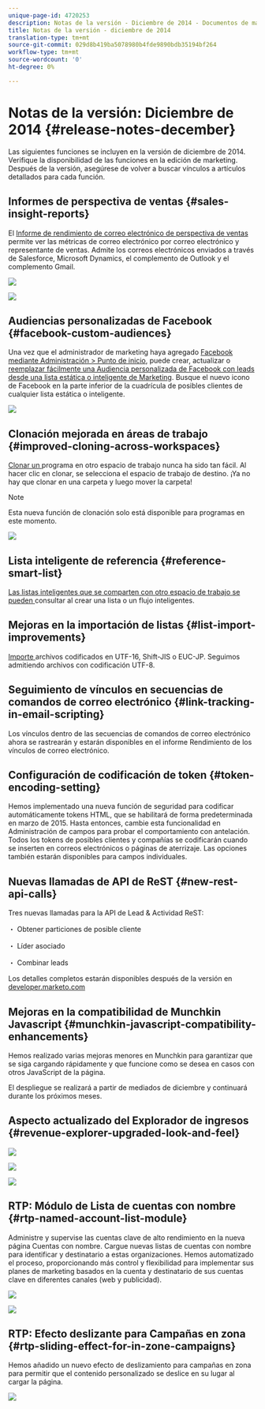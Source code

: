 ```yaml
---
unique-page-id: 4720253
description: Notas de la versión - Diciembre de 2014 - Documentos de marketing - Documentación del producto
title: Notas de la versión - diciembre de 2014
translation-type: tm+mt
source-git-commit: 029d8b419ba5078980b4fde9890bdb35194bf264
workflow-type: tm+mt
source-wordcount: '0'
ht-degree: 0%

---
```



# Notas de la versión: Diciembre de 2014 {#release-notes-december}

Las siguientes funciones se incluyen en la versión de diciembre de 2014. Verifique la disponibilidad de las funciones en la edición de marketing. Después de la versión, asegúrese de volver a buscar vínculos a artículos detallados para cada función.

## Informes de perspectiva de ventas {#sales-insight-reports}

El [Informe de rendimiento de correo electrónico de perspectiva de ventas](/help/marketo/product-docs/marketo-sales-insight/msi-for-salesforce/features/performance-reports/sales-insight-email-performance-report.md) permite ver las métricas de correo electrónico por correo electrónico y representante de ventas. Admite los correos electrónicos enviados a través de Salesforce, Microsoft Dynamics, el complemento de Outlook y el complemento Gmail.

![](assets/image2014-12-5-11-3a5-3a46.png)

![](assets/image2014-12-5-11-3a5-3a55.png)

## Audiencias personalizadas de Facebook {#facebook-custom-audiences}

Una vez que el administrador de marketing haya agregado [Facebook mediante Administración > Punto de inicio](/help/marketo/product-docs/demand-generation/ad-network-integrations/add-facebook-custom-audiences-as-a-launchpoint-service.md), puede crear, actualizar o [reemplazar fácilmente una Audiencia personalizada de Facebook con leads desde una lista estática o inteligente de Marketing](/help/marketo/product-docs/demand-generation/facebook/create-a-custom-audience-in-facebook.md). Busque el nuevo icono de Facebook en la parte inferior de la cuadrícula de posibles clientes de cualquier lista estática o inteligente.

![](assets/image2014-12-5-11-3a6-3a28.png)

## Clonación mejorada en áreas de trabajo {#improved-cloning-across-workspaces}

[Clonar un ](/help/marketo/product-docs/core-marketo-concepts/programs/working-with-programs/clone-a-program.md) programa en otro espacio de trabajo nunca ha sido tan fácil. Al hacer clic en clonar, se selecciona el espacio de trabajo de destino. ¡Ya no hay que clonar en una carpeta y luego mover la carpeta!

>[!NOTE]
>
>Esta nueva función de clonación solo está disponible para programas en este momento.

![](assets/image2014-12-5-11-3a7-3a13.png)

## Lista inteligente de referencia {#reference-smart-list}

[Las listas inteligentes que se comparten con otro espacio de trabajo se pueden ](/help/marketo/product-docs/core-marketo-concepts/smart-lists-and-static-lists/using-smart-lists/reference-a-list-or-smart-list-across-workspaces.md) consultar al crear una lista o un flujo inteligentes.

## Mejoras en la importación de listas {#list-import-improvements}

[Importe ](/help/marketo/getting-started/quick-wins/import-a-list-of-people.md) archivos codificados en UTF-16, Shift-JIS o EUC-JP. Seguimos admitiendo archivos con codificación UTF-8.

## Seguimiento de vínculos en secuencias de comandos de correo electrónico {#link-tracking-in-email-scripting}

Los vínculos dentro de las secuencias de comandos de correo electrónico ahora se rastrearán y estarán disponibles en el informe Rendimiento de los vínculos de correo electrónico.

## Configuración de codificación de token {#token-encoding-setting}

Hemos implementado una nueva función de seguridad para codificar automáticamente tokens HTML, que se habilitará de forma predeterminada en marzo de 2015. Hasta entonces, cambie esta funcionalidad en Administración de campos para probar el comportamiento con antelación. Todos los tokens de posibles clientes y compañías se codificarán cuando se inserten en correos electrónicos o páginas de aterrizaje. Las opciones también estarán disponibles para campos individuales.

## Nuevas llamadas de API de ReST {#new-rest-api-calls}

Tres nuevas llamadas para la API de Lead &amp; Actividad ReST:

・ Obtener particiones de posible cliente

・ Líder asociado

・ Combinar leads

Los detalles completos estarán disponibles después de la versión en [developer.marketo.com](https://developers.marketo.com/)

## Mejoras en la compatibilidad de Munchkin Javascript {#munchkin-javascript-compatibility-enhancements}

Hemos realizado varias mejoras menores en Munchkin para garantizar que se siga cargando rápidamente y que funcione como se desea en casos con otros JavaScript de la página.

El despliegue se realizará a partir de mediados de diciembre y continuará durante los próximos meses.

## Aspecto actualizado del Explorador de ingresos {#revenue-explorer-upgraded-look-and-feel}

![](assets/image2014-12-5-11-3a8-3a4.png)

![](assets/image2014-12-5-11-3a8-3a14.png)

![](assets/image2014-12-5-11-3a8-3a36.png)

## RTP: Módulo de Lista de cuentas con nombre {#rtp-named-account-list-module}

Administre y supervise las cuentas clave de alto rendimiento en la nueva página Cuentas con nombre. Cargue nuevas listas de cuentas con nombre para identificar y destinatario a estas organizaciones. Hemos automatizado el proceso, proporcionando más control y flexibilidad para implementar sus planes de marketing basados en la cuenta y destinatario de sus cuentas clave en diferentes canales (web y publicidad).

![](assets/image2014-12-5-11-3a8-3a56.png)

![](assets/image2014-12-5-11-3a9-3a10.png)

## RTP: Efecto deslizante para Campañas en zona {#rtp-sliding-effect-for-in-zone-campaigns}

Hemos añadido un nuevo efecto de deslizamiento para campañas en zona para permitir que el contenido personalizado se deslice en su lugar al cargar la página.

![](assets/image2014-12-5-11-3a9-3a34.png)
